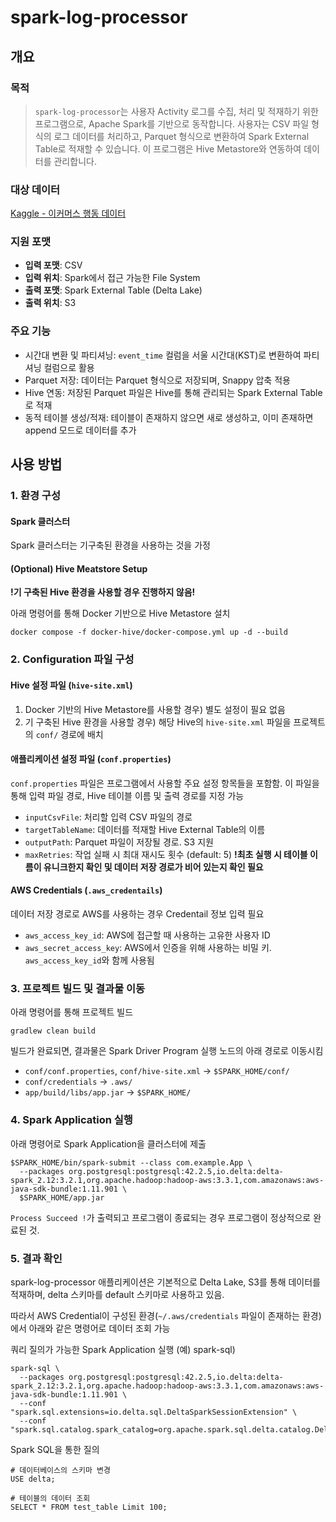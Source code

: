 # spark-log-processor

## 개요
### 목적
> `spark-log-processor`는 사용자 Activity 로그를 수집, 처리 및 적재하기 위한 프로그램으로, Apache Spark를 기반으로 동작합니다. 사용자는 CSV 파일 형식의 로그 데이터를 처리하고, Parquet 형식으로 변환하여 Spark External Table로 적재할 수 있습니다. 이 프로그램은 Hive Metastore와 연동하여 데이터를 관리합니다.

### 대상 데이터
[Kaggle - 이커머스 행동 데이터](https://www.kaggle.com/mkechinov/ecommerce-behavior-data-from-multi-category-store)

### 지원 포맷
- **입력 포맷**: CSV
- **입력 위치**: Spark에서 접근 가능한 File System
- **출력 포맷**: Spark External Table (Delta Lake)
- **출력 위치**: S3

### 주요 기능
- 시간대 변환 및 파티셔닝: `event_time` 컬럼을 서울 시간대(KST)로 변환하여 파티셔닝 컬럼으로 활용
- Parquet 저장: 데이터는 Parquet 형식으로 저장되며, Snappy 압축 적용
- Hive 연동: 저장된 Parquet 파일은 Hive를 통해 관리되는 Spark External Table로 적재
- 동적 테이블 생성/적재: 테이블이 존재하지 않으면 새로 생성하고, 이미 존재하면 append 모드로 데이터를 추가

## 사용 방법
### 1. 환경 구성
#### Spark 클러스터
Spark 클러스터는 기구축된 환경을 사용하는 것을 가정

#### (Optional) Hive Meatstore Setup
**!기 구축된 Hive 환경을 사용할 경우 진행하지 않음!**

아래 명령어를 통해 Docker 기반으로 Hive Metastore 설치
```shell
docker compose -f docker-hive/docker-compose.yml up -d --build
```

### 2. Configuration 파일 구성

#### Hive 설정 파일 (`hive-site.xml`)
1. Docker 기반의 Hive Metastore를 사용할 경우) 별도 설정이 필요 없음
2. 기 구축된 Hive 환경을 사용할 경우) 해당 Hive의 `hive-site.xml` 파일을 프로젝트의 `conf/` 경로에 배치

#### 애플리케이션 설정 파일 (`conf.properties`)
`conf.properties` 파일은 프로그램에서 사용할 주요 설정 항목들을 포함함. 이 파일을 통해 입력 파일 경로, Hive 테이블 이름 및 출력 경로를 지정 가능
- `inputCsvFile`: 처리할 입력 CSV 파일의 경로
- `targetTableName`: 데이터를 적재할 Hive External Table의 이름
- `outputPath`: Parquet 파일이 저장될 경로. S3 지원
- `maxRetries`: 작업 실패 시 최대 재시도 횟수 (default: 5)
**!최초 실행 시 테이블 이름이 유니크한지 확인 및 데이터 저장 경로가 비어 있는지 확인 필요**

#### AWS Credentials (`.aws_credentails`)
데이터 저장 경로로 AWS를 사용하는 경우 Credentail 정보 입력 필요
- `aws_access_key_id`: AWS에 접근할 때 사용하는 고유한 사용자 ID
- `aws_secret_access_key`: AWS에서 인증을 위해 사용하는 비밀 키. `aws_access_key_id`와 함께 사용됨

### 3. 프로젝트 빌드 및 결과물 이동
아래 명령어를 통해 프로젝트 빌드
```shell
gradlew clean build
```

빌드가 완료되면, 결과물은 Spark Driver Program 실행 노드의 아래 경로로 이동시킴
- `conf/conf.properties`, `conf/hive-site.xml` -> `$SPARK_HOME/conf/`
- `conf/credentials` -> `.aws/`
- `app/build/libs/app.jar` -> `$SPARK_HOME/`


### 4. Spark Application 실행
아래 명령어로 Spark Application을 클러스터에 제출
```shell
$SPARK_HOME/bin/spark-submit --class com.example.App \
  --packages org.postgresql:postgresql:42.2.5,io.delta:delta-spark_2.12:3.2.1,org.apache.hadoop:hadoop-aws:3.3.1,com.amazonaws:aws-java-sdk-bundle:1.11.901 \
  $SPARK_HOME/app.jar
```
`Process Succeed !`가 출력되고 프로그램이 종료되는 경우 프로그램이 정상적으로 완료된 것.

### 5. 결과 확인
spark-log-processor 애플리케이션은 기본적으로 Delta Lake, S3를 통해 데이터를 적재하며,
delta 스키마를 default 스키마로 사용하고 있음.

따라서 AWS Credential이 구성된 환경(`~/.aws/credentials` 파일이 존재하는 환경)에서 아래와 같은 명령어로 데이터 조회 가능

쿼리 질의가 가능한 Spark Application 실행 (예) spark-sql)
```shell
spark-sql \
  --packages org.postgresql:postgresql:42.2.5,io.delta:delta-spark_2.12:3.2.1,org.apache.hadoop:hadoop-aws:3.3.1,com.amazonaws:aws-java-sdk-bundle:1.11.901 \
  --conf "spark.sql.extensions=io.delta.sql.DeltaSparkSessionExtension" \
  --conf "spark.sql.catalog.spark_catalog=org.apache.spark.sql.delta.catalog.DeltaCatalog"
```

Spark SQL을 통한 질의
```sparksql
# 데이터베이스의 스키마 변경
USE delta;

# 테이블의 데이터 조회
SELECT * FROM test_table Limit 100;
```